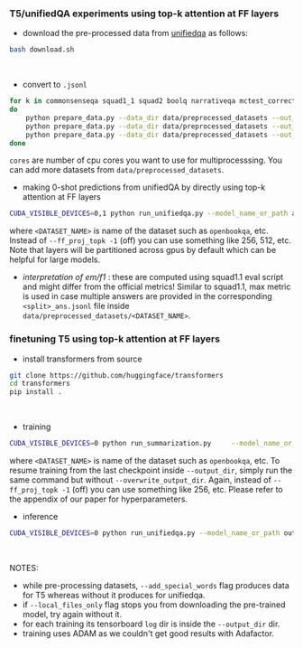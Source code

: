 ### T5/unifiedQA experiments using top-k attention at FF layers

- download the pre-processed data from [unifiedqa](https://github.com/allenai/unifiedqa) as follows:
```bash
bash download.sh
```  
<br/>

- convert to `.jsonl`
```bash
for k in commonsenseqa squad1_1 squad2 boolq narrativeqa mctest_corrected_the_separator race_string openbookqa arc_easy arc_hard ai2_science_middle ai2_science_elementary ropes
do
    python prepare_data.py --data_dir data/preprocessed_datasets --out_dir data/$k --dataset $k --split train --cores 8 --add_special_words
    python prepare_data.py --data_dir data/preprocessed_datasets --out_dir data/$k --dataset $k --split dev --cores 8 --add_special_words
    python prepare_data.py --data_dir data/preprocessed_datasets --out_dir data/$k --dataset $k --split dev --cores 8
done
```
`cores` are number of cpu cores you want to use for multiprocesssing. You can add more datasets from `data/preprocessed_datasets`.

- making 0-shot predictions from unifiedQA by directly using top-k attention at FF layers
```bash
CUDA_VISIBLE_DEVICES=0,1 python run_unifiedqa.py --model_name_or_path allenai/unifiedqa-t5-11b --file_path data/<DATASET_NAME>/combined_dev_unifiedqa.jsonl --output_dir out_preds_unifiedqa_base/<DATASET_NAME>_-1 --eval_batch_size 16 --ff_proj_topk -1
```
where `<DATASET_NAME>` is name of the dataset such as `openbookqa`, etc. Instead of `--ff_proj_topk -1` (off) you can use something like 256, 512, etc. Note that layers will be partitioned across gpus by default which can be helpful for large models.


- _interpretation of em/f1_ : these are computed using squad1.1 eval script and might differ from the official metrics! Similar to squad1.1, max metric is used in case multiple answers are provided in the corresponding `<split>_ans.jsonl` file inside `data/preprocessed_datasets/<DATASET_NAME>`.


### finetuning T5 using top-k attention at FF layers

- install transformers from source
```bash
git clone https://github.com/huggingface/transformers
cd transformers
pip install .
```
<br/>

- training  
```bash
CUDA_VISIBLE_DEVICES=0 python run_summarization.py     --model_name_or_path t5-base     --do_train     --learning_rate 5e-5     --lr_scheduler_type constant     --max_grad_norm 1     --evaluation_strategy no   --overwrite_output_dir   --group_by_length  --save_total_limit 1   --save_steps 500       --max_steps 3001     --train_file ./data/<DATASET_NAME>/combined_train_t5.jsonl    --text_column input     --summary_column ans     --output_dir out_<DATASET_NAME>_-1   --logging_dir out_<DATASET_NAME>_-1/log  --per_device_train_batch_size=128  --gradient_accumulation_steps 4   --logging_steps 100   --local_files_only    --ff_proj_topk -1  --Q_chunk_size -1
```
where `<DATASET_NAME>` is name of the dataset such as `openbookqa`, etc. To resume training from the last checkpoint inside `--output_dir`, simply run the same command but without `--overwrite_output_dir`. Again, instead of `--ff_proj_topk -1` (off) you can use something like 256, etc. Please refer to the appendix of our paper for hyperparameters.

- inference  
```bash
CUDA_VISIBLE_DEVICES=0 python run_unifiedqa.py --model_name_or_path out_<DATASET_NAME>_-1  --file_path data/<DATASET_NAME>/combined_dev_t5.jsonl --output_dir out_preds_t5_base/<DATASET_NAME>_-1 --eval_batch_size 32 --ff_proj_topk -1
```
   
<br/>

NOTES:
* while pre-processing datasets, `--add_special_words` flag produces data for T5 whereas without it produces for unifiedqa.
* if `--local_files_only` flag stops you from downloading the pre-trained model, try again without it.
* for each training its tensorboard `log` dir is inside the `--output_dir` dir.
* training uses ADAM as we couldn't get good results with Adafactor.
